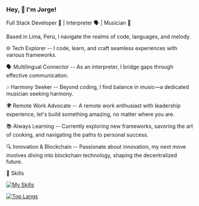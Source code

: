 ### Hey, 👋 I'm Jorge!

Full Stack Developer 🚀 | Interpreter 🗣️ | Musician 🎵

Based in Lima, Perú, I navigate the realms of code, languages, and melody.

🌐 Tech Explorer --
I code, learn, and craft seamless experiences with various frameworks.

🗣️ Multilingual Connector --
As an interpreter, I bridge gaps through effective communication.

🎶 Harmony Seeker --
Beyond coding, I find balance in music—a dedicated musician seeking harmony.

🌍 Remote Work Advocate --
A remote work enthusiast with leadership experience, let's build something amazing, no matter where you are.

📚 Always Learning --
Currently exploring new frameworks, savoring the art of cooking, and navigating the paths to personal success.

🔍 Innovation & Blockchain --
Passionate about innovation, my next move involves diving into blockchain technology, shaping the decentralized future.

💼 Skills

[![My Skills](https://skillicons.dev/icons?i=js,ts,html,css,emotion,tailwind,react,vite,svelte,go,ruby,rails,nestjs,postgresql,docker,jest,git,&perline=6)](https://skillicons.dev)

[![Top Langs](https://github-readme-stats.vercel.app/api/top-langs/?username=kamaqen&layout=compact&theme=transparent)](https://github.com/anuraghazra/github-readme-stats)

<!-- [![Readme Card](https://github-readme-stats.vercel.app/api/pin/?username=kamaqen&repo=JS-Fundamentals&theme=transparent)](https://github.com/Kamaqen/JS-Fundamentals)  -->           
